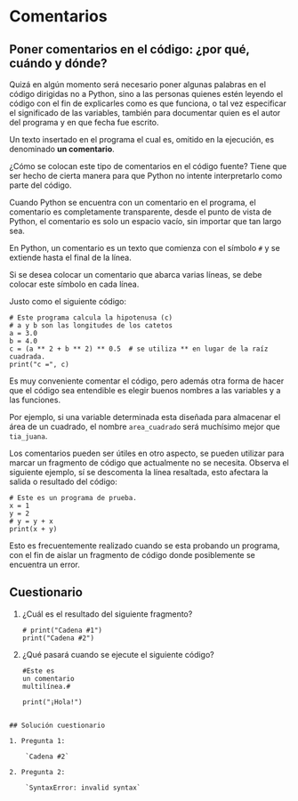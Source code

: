 # Comentarios

## Poner comentarios en el código: ¿por qué, cuándo y dónde?

Quizá en algún momento será necesario poner algunas palabras en el código dirigidas no a Python, sino a las personas quienes estén leyendo el código con el fin de explicarles como es que funciona, o tal vez especificar el significado de las variables, también para documentar quien es el autor del programa y en que fecha fue escrito.

Un texto insertado en el programa el cual es, omitido en la ejecución, es denominado **un comentario**.

¿Cómo se colocan este tipo de comentarios en el código fuente? Tiene que ser hecho de cierta manera para que Python no intente interpretarlo como parte del código.

Cuando Python se encuentra con un comentario en el programa, el comentario es completamente transparente, desde el punto de vista de Python, el comentario es solo un espacio vacío, sin importar que tan largo sea.

En Python, un comentario es un texto que comienza con el símbolo `#` y se extiende hasta el final de la línea.

Si se desea colocar un comentario que abarca varias líneas, se debe colocar este símbolo en cada línea.

Justo como el siguiente código:

```
# Este programa calcula la hipotenusa (c)
# a y b son las longitudes de los catetos
a = 3.0
b = 4.0
c = (a ** 2 + b ** 2) ** 0.5  # se utiliza ** en lugar de la raíz cuadrada.
print("c =", c)
```

Es muy conveniente comentar el código, pero además otra forma de hacer que el código sea entendible es elegir buenos nombres a las variables y a las funciones.

Por ejemplo, si una variable determinada esta diseñada para almacenar el área de un cuadrado, el nombre `area_cuadrado` será muchísimo mejor que `tia_juana`.

Los comentarios pueden ser útiles en otro aspecto, se pueden utilizar para marcar un fragmento de código que actualmente no se necesita. Observa el siguiente ejemplo, sí se descomenta la línea resaltada, esto afectara la salida o resultado del código:

```
# Este es un programa de prueba.
x = 1
y = 2
# y = y + x
print(x + y)
```

Esto es frecuentemente realizado cuando se esta probando un programa, con el fin de aislar un fragmento de código donde posiblemente se encuentra un error.

## Cuestionario

1. ¿Cuál es el resultado del siguiente fragmento?

    ```
    # print("Cadena #1")
    print("Cadena #2") 
    ```

2. ¿Qué pasará cuando se ejecute el siguiente código?

    ```
    #Este es
    un comentario
    multilínea.#
    
    print("¡Hola!") 
```

## Solución cuestionario

1. Pregunta 1:

    `Cadena #2`

2. Pregunta 2:

    `SyntaxError: invalid syntax`